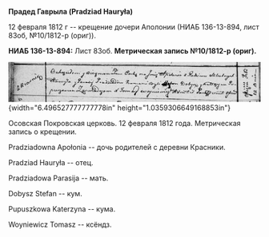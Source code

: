 **Прадед Гаврыла (Pradziad Hauryła)**

12 февраля 1812 г -- крещение дочери Аполонии (НИАБ 136-13-894, лист
83об, №10/1812-р (ориг)).

**НИАБ 136-13-894:** Лист 83об. **Метрическая запись №10/1812-р
(ориг).**

![](./media/7fb1351c7e97f96b68fd91fef610fd1010401890.png){width="6.496527777777778in"
height="1.0359306649168853in"}

Осовская Покровская церковь. 12 февраля 1812 года. Метрическая запись о
крещении.

Pradziadowna Apołonia -- дочь родителей с деревни Красники.

Pradziad Hauryła -- отец.

Pradziadowa Parasija -- мать.

Dobysz Stefan -- кум.

Pupuszkowa Katerzyna -- кума.

Woyniewicz Tomasz -- ксёндз.
